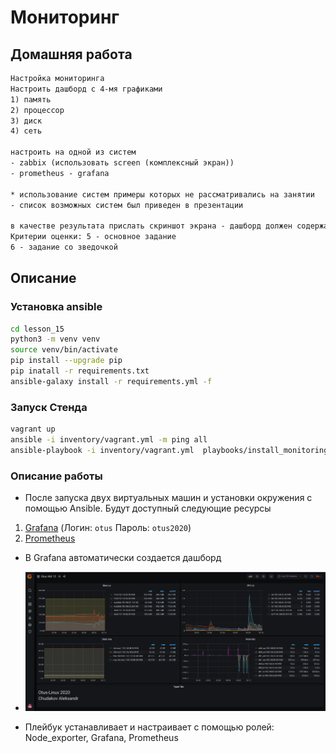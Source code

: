 # Мониторинг

## Домашняя работа

```txt
Настройка мониторинга
Настроить дашборд с 4-мя графиками
1) память
2) процессор
3) диск
4) сеть

настроить на одной из систем
- zabbix (использовать screen (комплексный экран))
- prometheus - grafana

* использование систем примеры которых не рассматривались на занятии
- список возможных систем был приведен в презентации

в качестве результата прислать скриншот экрана - дашборд должен содержать в названии имя приславшего
Критерии оценки: 5 - основное задание
6 - задание со зведочкой
```

## Описание

### Установка ansible

```bash
cd lesson_15
python3 -m venv venv
source venv/bin/activate
pip install --upgrade pip
pip inatall -r requirements.txt
ansible-galaxy install -r requirements.yml -f
```

### Запуск Стенда

```bash
vagrant up
ansible -i inventory/vagrant.yml -m ping all
ansible-playbook -i inventory/vagrant.yml  playbooks/install_monitoring.yml
```

### Описание работы

* После запуска двух виртуальных машин и установки окружения с помощью Ansible. Будут доступный следующие ресурсы

1. [Grafana](http://192.168.50.10:3000/) (Логин: ```otus``` Пароль: ```otus2020```)
1. [Prometheus](http://192.168.50.10:9090/)

* В Grafana автоматически создается дашборд
* ![img](./dashboards/dash.jpg)

* Плейбук устанавливает и настраивает с помощью ролей: Node_exporter, Grafana,  Prometheus
